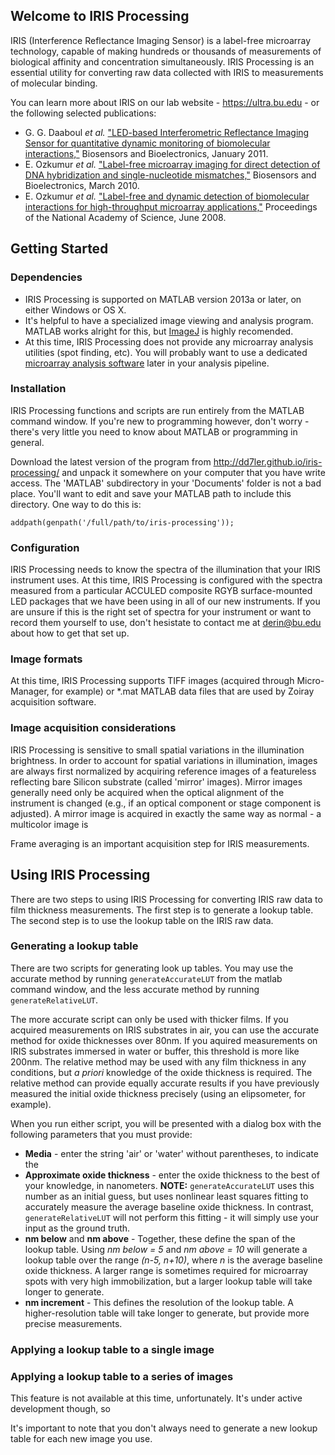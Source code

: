 ## Welcome to IRIS Processing
IRIS (Interference Reflectance Imaging Sensor) is a label-free microarray technology, capable of making hundreds or thousands of measurements of biological affinity and concentration simultaneously. IRIS Processing is an essential utility for converting raw data collected with IRIS to measurements of molecular binding. 

You can learn more about IRIS on our lab website - https://ultra.bu.edu - or the following selected publications:
* G. G. Daaboul _et al._ ["LED-based Interferometric Reflectance Imaging Sensor for quantitative dynamic monitoring of biomolecular interactions,"](http://www.sciencedirect.com/science/article/pii/S0956566310006524) Biosensors and Bioelectronics, January 2011.
* E. Ozkumur _et al._ ["Label-free microarray imaging for direct detection of DNA hybridization and single-nucleotide mismatches,"](http://www.sciencedirect.com/science/article/pii/S0956566309007106) Biosensors and Bioelectronics, March 2010.
* E. Ozkumur _et al._ ["Label-free and dynamic detection of biomolecular interactions for high-throughput microarray applications,"](http://www.pnas.org/content/105/23/7988) Proceedings of the National Academy of Science, June 2008.

## Getting Started 

### Dependencies
* IRIS Processing is supported on MATLAB version 2013a or later, on either Windows or OS X.
* It's helpful to have a specialized image viewing and analysis program. MATLAB works alright for this, but [ImageJ](http://imagej.nih.gov/ij/) is highly recomended.
* At this time, IRIS Processing does not provide any microarray analysis utilities (spot finding, etc). You will probably want to use a dedicated [microarray analysis software](https://duckduckgo.com/?q=microarray%20analysis%20software) later in your analysis pipeline.

### Installation
IRIS Processing functions and scripts are run entirely from the MATLAB command window. If you're new to programming however, don't worry - there's very little you need to know about MATLAB or programming in general.

Download the latest version of the program from http://dd7ler.github.io/iris-processing/ and unpack it somewhere on your computer that you have write access. The 'MATLAB' subdirectory in your 'Documents' folder is not a bad place. You'll want to edit and save your MATLAB path to include this directory. One way to do this is:
```
addpath(genpath('/full/path/to/iris-processing'));
```

### Configuration

IRIS Processing needs to know the spectra of the illumination that your IRIS instrument uses. At this time, IRIS Processing is configured with the spectra measured from a particular ACCULED composite RGYB surface-mounted LED packages that we have been using in all of our new instruments. If you are unsure if this is the right set of spectra for your instrument or want to record them yourself to use, don't hesistate to contact me at derin@bu.edu about how to get that set up.

### Image formats

At this time, IRIS Processing supports TIFF images (acquired through Micro-Manager, for example) or \*.mat MATLAB data files that are used by Zoiray acquisition software. 

### Image acquisition considerations

IRIS Processing is sensitive to small spatial variations in the illumination brightness. In order to account for spatial variations in illumination, images are always first normalized by acquiring reference images of a featureless reflecting bare Silicon substrate (called 'mirror' images). Mirror images generally need only be acquired when the optical alignment of the instrument is changed (e.g., if an optical component or stage component is adjusted). A mirror image is acquired in exactly the same way as normal - a multicolor image is 

Frame averaging is an important acquisition step for IRIS measurements.

## Using IRIS Processing
There are two steps to using IRIS Processing for converting IRIS raw data to film thickness measurements. The first step is to generate a lookup table. The second step is to use the lookup table on the IRIS raw data.

### Generating a lookup table
There are two scripts for generating look up tables. You may use the accurate method by running `generateAccurateLUT` from the matlab command window, and the less accurate method by running `generateRelativeLUT`.

The more accurate script can only be used with thicker films. If you acquired measurements on IRIS substrates in air, you can use the accurate method for oxide thicknesses over 80nm. If you aquired measurements on IRIS substrates immersed in water or buffer, this threshold is more like 200nm. The relative method may be used with any film thickness in any conditions, but *a priori* knowledge of the oxide thickness is required. The relative method can provide equally accurate results if you have previously measured the initial oxide thickness precisely (using an elipsometer, for example).

When you run either script, you will be presented with a dialog box with the following parameters that you must provide:
* **Media** - enter the string 'air' or 'water' without parentheses, to indicate the 
* **Approximate oxide thickness** - enter the oxide thickness to the best of your knowledge, in nanometers. **NOTE:** `generateAccurateLUT` uses this number as an initial guess, but uses nonlinear least squares fitting to accurately measure the average baseline oxide thickness. In contrast, `generateRelativeLUT` will not perform this fitting - it will simply use your input as the ground truth.
* **nm below** and **nm above** - Together, these define the span of the lookup table. Using *nm below = 5* and *nm above = 10* will generate a lookup table over the range *(n-5, n+10)*, where *n* is the average baseline oxide thickness. A larger range is sometimes required for microarray spots with very high immobilization, but a larger lookup table will take longer to generate.
* **nm increment** - This defines the resolution of the lookup table. A higher-resolution table will take longer to generate, but provide more precise measurements.



### Applying a lookup table to a single image

### Applying a lookup table to a series of images
This feature is not available at this time, unfortunately. It's under active development though, so 

It's important to note that you don't always need to generate a new lookup table for each new image you use. 